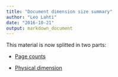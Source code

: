 ```yaml
---
title: "Document dimension size summary"
author: "Leo Lahti"
date: "2016-10-21"
output: markdown_document
---
```


This material is now splitted in two parts:

  * [Page counts](pagecount.md)

  * [Physical dimension](dimension.md)



